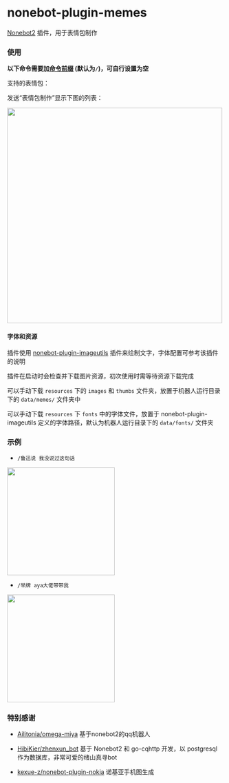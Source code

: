 # nonebot-plugin-memes

[Nonebot2](https://github.com/nonebot/nonebot2) 插件，用于表情包制作


### 使用

**以下命令需要加[命令前缀](https://v2.nonebot.dev/docs/api/config#Config-command_start) (默认为`/`)，可自行设置为空**

支持的表情包：

发送“表情包制作”显示下图的列表：

<div align="left">
  <img src="https://s2.loli.net/2022/06/12/w1ZjHx4Rzl6MI39.jpg" width="500" />
</div>


#### 字体和资源

插件使用 [nonebot-plugin-imageutils](https://github.com/noneplugin/nonebot-plugin-imageutils) 插件来绘制文字，字体配置可参考该插件的说明

插件在启动时会检查并下载图片资源，初次使用时需等待资源下载完成

可以手动下载 `resources` 下的 `images` 和 `thumbs` 文件夹，放置于机器人运行目录下的 `data/memes/` 文件夹中

可以手动下载 `resources` 下 `fonts` 中的字体文件，放置于 nonebot-plugin-imageutils 定义的字体路径，默认为机器人运行目录下的 `data/fonts/` 文件夹


### 示例

 - `/鲁迅说 我没说过这句话`

<div align="left">
  <img src="https://s2.loli.net/2022/06/12/dqRF8egWb3U6Vfz.png" width="250" />
</div>


 - `/举牌 aya大佬带带我`

<div align="left">
  <img src="https://s2.loli.net/2022/06/12/FPuBosEgM3Qh1rJ.jpg" width="250" />
</div>


### 特别感谢

- [Ailitonia/omega-miya](https://github.com/Ailitonia/omega-miya) 基于nonebot2的qq机器人

- [HibiKier/zhenxun_bot](https://github.com/HibiKier/zhenxun_bot) 基于 Nonebot2 和 go-cqhttp 开发，以 postgresql 作为数据库，非常可爱的绪山真寻bot

- [kexue-z/nonebot-plugin-nokia](https://github.com/kexue-z/nonebot-plugin-nokia) 诺基亚手机图生成
